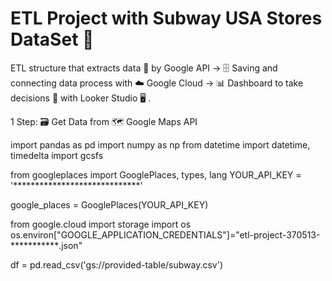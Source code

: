 # ETL Project with Subway USA Stores DataSet 🥪

ETL structure that extracts data 🧾 by Google API -> 🗄 Saving and connecting data process with ☁️  Google Cloud -> 📊 Dashboard to take decisions 👔 with Looker Studio 🖥 . 


1 Step: 🗃️ Get Data from 🗺️ Google Maps API 


import pandas as pd
import numpy as np
from datetime import datetime, timedelta
import gcsfs

from googleplaces import GooglePlaces, types, lang
YOUR_API_KEY = '*****************************'

google_places = GooglePlaces(YOUR_API_KEY)

from google.cloud import storage
import os
os.environ["GOOGLE_APPLICATION_CREDENTIALS"]="etl-project-370513-***********.json"


df = pd.read_csv('gs://provided-table/subway.csv')


